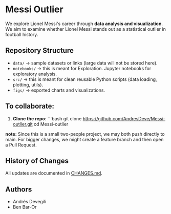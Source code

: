 # Messi Outlier

We explore Lionel Messi's career through **data analysis and visualization**. We aim to examine whether Lionel Messi stands out as a statistical outlier in football history.

## Repository Structure

-   `data/` → sample datasets or links (large data will not be stored here).
-   `notebooks/` → this is meant for Exploration. Jupyter notebooks for exploratory analysis.
-   `src/` → this is meant for clean reusable Python scripts (data loading, plotting, utils).
-   `figs/` → exported charts and visualizations.

## To collaborate:

1.  **Clone the repo**: \`\`\`bash git clone <https://github.com/AndresDeve/Messi-outlier.git> cd Messi-outlier

**note:** Since this is a small two-people project, we may both push directly to main. For bigger changes, we might create a feature branch and then open a Pull Request.

## History of Changes

All updates are documented in [CHANGES.md](CHANGES.md).

## Authors

-   Andrés Devegili
-   Ben Bar-Or
